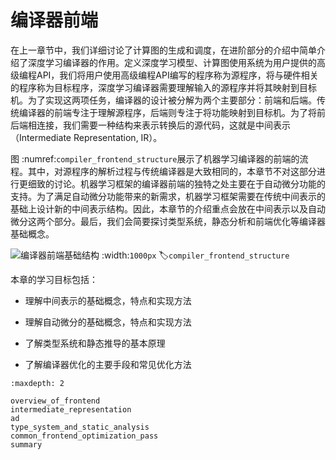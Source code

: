 # 编译器前端
在上一章节中，我们详细讨论了计算图的生成和调度，在进阶部分的介绍中简单介绍了深度学习编译器的作用。定义深度学习模型、计算图使用系统为用户提供的高级编程API，我们将用户使用高级编程API编写的程序称为源程序，将与硬件相关的程序称为目标程序，深度学习编译器需要理解输入的源程序并将其映射到目标机。为了实现这两项任务，编译器的设计被分解为两个主要部分：前端和后端。传统编译器的前端专注于理解源程序，后端则专注于将功能映射到目标机。为了将前后端相连接，我们需要一种结构来表示转换后的源代码，这就是中间表示（Intermediate
Representation, IR）。

图 :numref:`compiler_frontend_structure`展示了机器学习编译器的前端的流程。其中，对源程序的解析过程与传统编译器是大致相同的，本章节不对这部分进行更细致的讨论。机器学习框架的编译器前端的独特之处主要在于自动微分功能的支持。为了满足自动微分功能带来的新需求，机器学习框架需要在传统中间表示的基础上设计新的中间表示结构。因此，本章节的介绍重点会放在中间表示以及自动微分这两个部分。最后，我们会简要探讨类型系统，静态分析和前端优化等编译器基础概念。

![编译器前端基础结构](../img/ch04/编译器前端基础架构.svg)
:width:`1000px`
:label:`compiler_frontend_structure`

本章的学习目标包括：

-   理解中间表示的基础概念，特点和实现方法

-   理解自动微分的基础概念，特点和实现方法

-   了解类型系统和静态推导的基本原理

-   了解编译器优化的主要手段和常见优化方法


```toc
:maxdepth: 2

overview_of_frontend
intermediate_representation
ad
type_system_and_static_analysis
common_frontend_optimization_pass
summary
```
